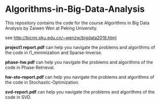 # Algorithms-in-Big-Data-Analysis

This repository contains the code for the course Algorithms in Big Data Analysis by Zaiwen Wen at Peking University.

see http://bicmr.pku.edu.cn/~wenzw/bigdata2018.html

**project1 report.pdf** can help you navigate the problems and algorithms of the code in l1_minimization and Sparse-Inverse.

**phase-hw.pdf** can help you navigate the problems and algorithms of the code in Phase-Retrieval.

**hw-sto-report.pdf** can help you navigate the problems and algorithms of the code in Stochastic-Optimization.

**svd-report.pdf** can help you navigate the problems and algorithms of the code in SVD.

